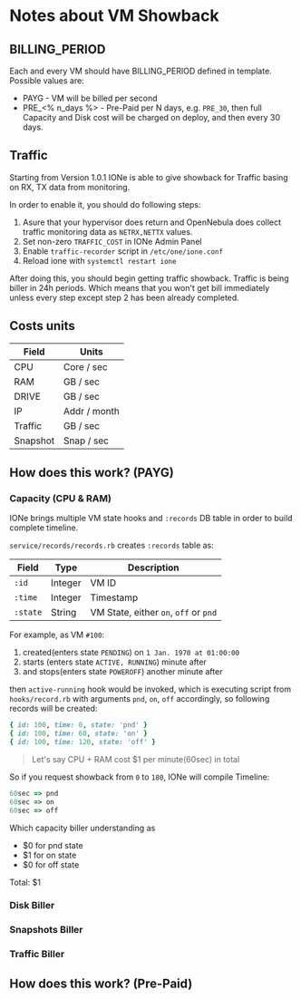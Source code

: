 # Notes about VM Showback

## BILLING_PERIOD

Each and every VM should have BILLING_PERIOD defined in template.
Possible values are:

- PAYG - VM will be billed per second
- PRE_<% n_days %> - Pre-Paid per N days, e.g. `PRE_30`, then full Capacity and Disk cost will be charged on deploy, and then every 30 days.

## Traffic

Starting from Version 1.0.1 IONe is able to give showback for Traffic basing on RX, TX data from monitoring.

In order to enable it, you should do following steps:

1. Asure that your hypervisor does return and OpenNebula does collect traffic monitoring data as `NETRX,NETTX` values.
2. Set non-zero `TRAFFIC_COST` in IONe Admin Panel
3. Enable `traffic-recorder` script in `/etc/one/ione.conf`
4. Reload ione with `systemctl restart ione`

After doing this, you should begin getting traffic showback.
Traffic is being biller in 24h periods. Which means that you won't get bill immediately unless every step except step 2 has been already completed.

## Costs units

<table>
  <thead>
    <tr>
      <th>Field</th>
      <th>Units</th>
    </tr>
  </thead>
  <tbody>
    <tr>
      <td>CPU</td>
      <td>Core / sec</td>
    </tr>
    <tr>
      <td>RAM</td>
      <td>GB / sec</td>
    </tr>
    <tr>
      <td>DRIVE</td>
      <td>GB / sec</td>
    </tr>
    <tr>
      <td>IP</td>
      <td>Addr / month</td>
    </tr>
    <tr>
      <td>Traffic</td>
      <td>GB / sec</td>
    </tr>
    <tr>
      <td>Snapshot</td>
      <td>Snap / sec</td>
    </tr>
  </tbody>
</table>

## How does this work? (PAYG)

### Capacity (CPU & RAM)

IONe brings multiple VM state hooks and `:records` DB table in order to build complete timeline.

`service/records/records.rb` creates `:records` table as:

<table>
  <thead>
    <tr>
      <th>Field</th>
      <th>Type</th>
      <th>Description</th>
    </tr>
  </thead>
  <tbody>
    <tr>
      <td><code>:id</code></td>
      <td>Integer</td>
      <td>VM ID</td>
    </tr>
    <tr>
      <td><code>:time</code></td>
      <td>Integer</td>
      <td>Timestamp</td>
    </tr>
    <tr>
      <td><code>:state</code></td>
      <td>String</td>
      <td>VM State, either <code>on</code>, <code>off</code> or <code>pnd</code></td>
    </tr>
  </tbody>
</table>

For example, as VM `#100`:

1. created(enters state `PENDING`) on `1 Jan. 1970 at 01:00:00`
2. starts (enters state `ACTIVE, RUNNING`) minute after
3. and stops(enters state `POWEROFF`) another minute after

then `active-running` hook would be invoked, which is executing script from `hooks/record.rb` with arguments `pnd`, `on`, `off` accordingly, so following records will be created:

```ruby
{ id: 100, time: 0, state: 'pnd' }
{ id: 100, time: 60, state: 'on' }
{ id: 100, time: 120, state: 'off' }
```

> Let's say CPU + RAM cost $1 per minute(60sec) in total

So if you request showback from `0` to `180`, IONe will compile Timeline:

```ruby
60sec => pnd
60sec => on
60sec => off
```

Which capacity biller understanding as

- $0 for pnd state
- $1 for on state
- $0 for off state

Total: $1

### Disk Biller

### Snapshots Biller

### Traffic Biller

## How does this work? (Pre-Paid)
